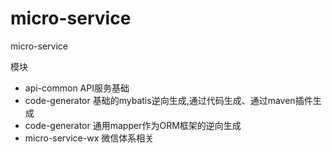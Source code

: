 # micro-service
micro-service

模块
- api-common API服务基础
- code-generator 基础的mybatis逆向生成,通过代码生成、通过maven插件生成
- code-generator 通用mapper作为ORM框架的逆向生成
- micro-service-wx 微信体系相关
